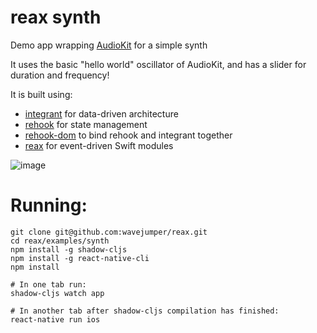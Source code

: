# reax synth 

Demo app wrapping [AudioKit](https://github.com/AudioKit/AudioKit) for a simple synth

It uses the basic "hello world" oscillator of AudioKit, and has a slider for duration and frequency!

It is built using:

* [integrant](https://github.com/weavejester/integrant) for data-driven architecture
* [rehook](https://github.com/wavejumper/rehook) for state management
* [rehook-dom](https://github.com/wavejumper/rehook-dom) to bind rehook and integrant together
* [reax](https://github.com/wavejumper/reax) for event-driven Swift modules


![image](https://i.imgur.com/EDZL9C4.png)


# Running:

```
git clone git@github.com:wavejumper/reax.git
cd reax/examples/synth
npm install -g shadow-cljs
npm install -g react-native-cli
npm install

# In one tab run:
shadow-cljs watch app

# In another tab after shadow-cljs compilation has finished:
react-native run ios
```
